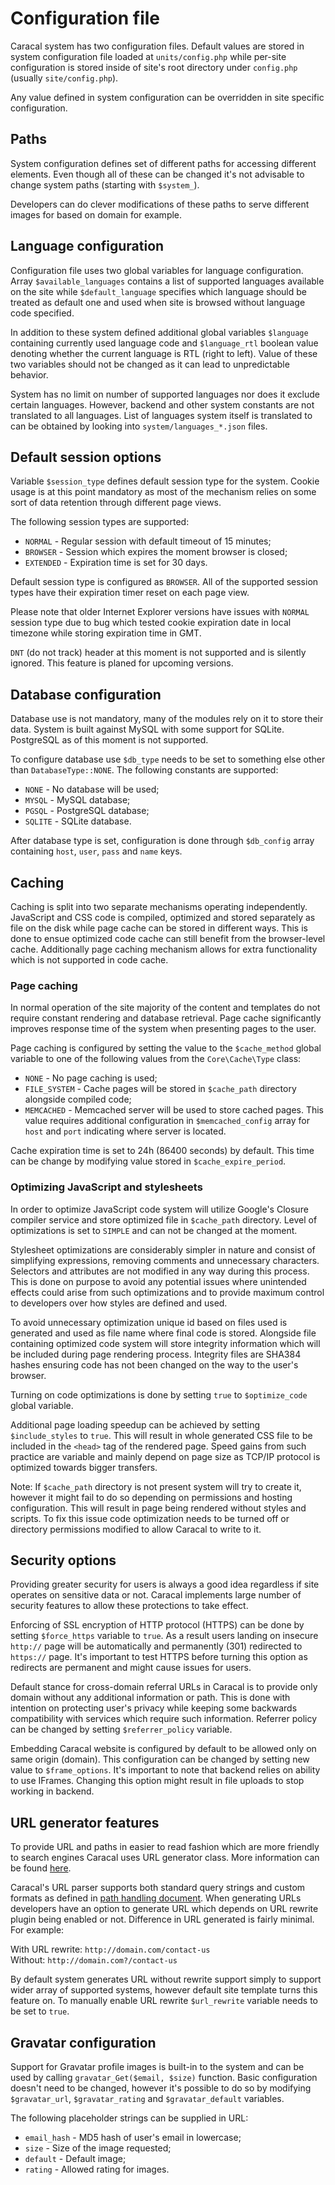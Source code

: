 # Configuration file

Caracal system has two configuration files. Default values are stored in system configuration file loaded at `units/config.php` while per-site configuration is stored inside of site's root directory under `config.php` (usually `site/config.php`).

Any value defined in system configuration can be overridden in site specific configuration.


## Paths

System configuration defines set of different paths for accessing different elements. Even though all of these can be changed it's not advisable to change system paths (starting with `$system_`).

Developers can do clever modifications of these paths to serve different images for based on domain for example. 


## Language configuration

Configuration file uses two global variables for language configuration. Array `$available_languages` contains a list of supported languages available on the site while `$default_language` specifies which language should be treated as default one and used when site is browsed without language code specified.

In addition to these system defined additional global variables `$language` containing currently used language code and `$language_rtl` boolean value denoting whether the current language is RTL (right to left). Value of these two variables should not be changed as it can lead to unpredictable behavior.

System has no limit on number of supported languages nor does it exclude certain languages. However, backend and other system constants are not translated to all languages. List of languages system itself is translated to can be obtained by looking into `system/languages_*.json` files.


## Default session options

Variable `$session_type` defines default session type for the system. Cookie usage is at this point mandatory as most of the mechanism relies on some sort of data retention through different page views. 

The following session types are supported:

- `NORMAL` - Regular session with default timeout of 15 minutes;
- `BROWSER` - Session which expires the moment browser is closed;
- `EXTENDED` - Expiration time is set for 30 days.

Default session type is configured as `BROWSER`. All of the supported session types have their expiration timer reset on each page view.

Please note that older Internet Explorer versions have issues with `NORMAL` session type due to bug which tested cookie expiration date in local timezone while storing expiration time in GMT.

`DNT` (do not track) header at this moment is not supported and is silently ignored. This feature is planed for upcoming versions.


## Database configuration

Database use is not mandatory, many of the modules rely on it to store their data. System is built against MySQL with some support for SQLite. PostgreSQL as of this moment is not supported.

To configure database use `$db_type` needs to be set to something else other than `DatabaseType::NONE`. The following constants are supported:

- `NONE` - No database will be used;
- `MYSQL` - MySQL database; 
- `PGSQL` - PostgreSQL database;
- `SQLITE` - SQLite database.

After database type is set, configuration is done through `$db_config` array containing `host`, `user`, `pass` and `name` keys.


## Caching

Caching is split into two separate mechanisms operating independently. JavaScript and CSS code is compiled, optimized and stored separately as file on the disk while page cache can be stored in different ways. This is done to ensue optimized code cache can still benefit from the browser-level cache. Additionally page caching mechanism allows for extra functionality which is not supported in code cache.


### Page caching

In normal operation of the site majority of the content and templates do not require constant rendering and database retrieval. Page cache significantly improves response time of the system when presenting pages to the user.

Page caching is configured by setting the value to the `$cache_method` global variable to one of the following values from the `Core\Cache\Type` class:

- `NONE` - No page caching is used;
- `FILE_SYSTEM` - Cache pages will be stored in `$cache_path` directory alongside compiled code;
- `MEMCACHED` - Memcached server will be used to store cached pages. This value requires additional configuration in `$memcached_config` array for `host` and `port` indicating where server is located.

Cache expiration time is set to 24h (86400 seconds) by default. This time can be change by modifying value stored in `$cache_expire_period`.


### Optimizing JavaScript and stylesheets

In order to optimize JavaScript code system will utilize Google's Closure compiler service and store optimized file in `$cache_path` directory. Level of optimizations is set to `SIMPLE` and can not be changed at the moment.

Stylesheet optimizations are considerably simpler in nature and consist of simplifying expressions, removing comments and unnecessary characters. Selectors and attributes are not modified in any way during this process. This is done on purpose to avoid any potential issues where unintended effects could arise from such optimizations and to provide maximum control to developers over how styles are defined and used.

To avoid unnecessary optimization unique id based on files used is generated and used as file name where final code is stored. Alongside file containing optimized code system will store integrity information which will be included during page rendering process. Integrity files are SHA384 hashes ensuring code has not been changed on the way to the user's browser.

Turning on code optimizations is done by setting `true` to `$optimize_code` global variable.

Additional page loading speedup can be achieved by setting `$include_styles` to `true`. This will result in whole generated CSS file to be included in the `<head>` tag of the rendered page. Speed gains from such practice are variable and mainly depend on page size as TCP/IP protocol is optimized towards bigger transfers.

Note: If `$cache_path` directory is not present system will try to create it, however it might fail to do so depending on permissions and hosting configuration. This will result in page being rendered without styles and scripts. To fix this issue code optimization needs to be turned off or directory permissions modified to allow Caracal to write to it.


## Security options

Providing greater security for users is always a good idea regardless if site operates on sensitive data or not. Caracal implements large number of security features to allow these protections to take effect.

Enforcing of SSL encryption of HTTP protocol (HTTPS) can be done by setting `$force_https` variable to `true`. As a result users landing on insecure `http://` page will be automatically and permanently (301) redirected to `https://` page. It's important to test HTTPS before turning this option as redirects are permanent and might cause issues for users.

Default stance for cross-domain referral URLs in Caracal is to provide only domain without any additional information or path. This is done with intention on protecting user's privacy while keeping some backwards compatibility with services which require such information. Referrer policy can be changed by setting `$referrer_policy` variable.

Embedding Caracal website is configured by default to be allowed only on same origin (domain). This configuration can be changed by setting new value to `$frame_options`. It's important to note that backend relies on ability to use IFrames. Changing this option might result in file uploads to stop working in backend.


## URL generator features

To provide URL and paths in easier to read fashion which are more friendly to search engines Caracal uses URL generator class. More information can be found [here](path_handling.markdown).

Caracal's URL parser supports both standard query strings and custom formats as defined in [path handling document](path_handling.markdown). When generating URLs developers have an option to generate URL which depends on URL rewrite plugin being enabled or not. Difference in URL generated is fairly minimal. For example:

With URL rewrite: `http://domain.com/contact-us`  
Without:          `http://domain.com?/contact-us`

By default system generates URL without rewrite support simply to support wider array of supported systems, however default site template turns this feature on. To manually enable URL rewrite `$url_rewrite` variable needs to be set to `true`.


## Gravatar configuration

Support for Gravatar profile images is built-in to the system and can be used by calling `gravatar_Get($email, $size)` function. Basic configuration doesn't need to be changed, however it's possible to do so by modifying `$gravatar_url`, `$gravatar_rating` and `$gravatar_default` variables.

The following placeholder strings can be supplied in URL:

- `email_hash` - MD5 hash of user's email in lowercase;
- `size` - Size of the image requested;
- `default` - Default image;
- `rating` - Allowed rating for images.
